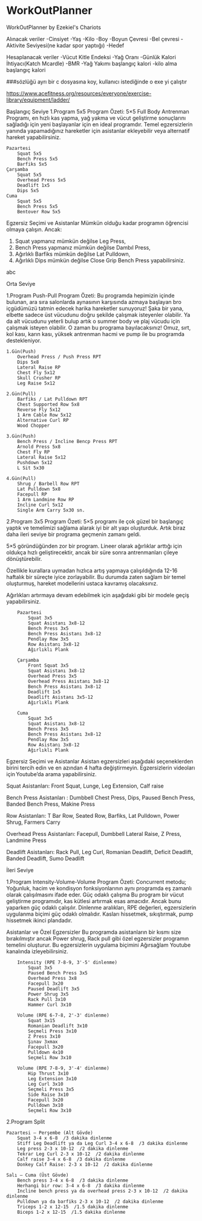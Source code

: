 # WorkOutPlanner
WorkOutPlanner by Ezekiel's Chariots

Alınacak veriler
-Cinsiyet
-Yaş
-Kilo
-Boy
-Boyun Çevresi
-Bel çevresi
-Aktivite Seviyesi(ne kadar spor yaptıığı)
-Hedef

Hesaplanacak veriler
-Vücut Kitle Endeksi
-Yağ Oranı
-Günlük Kalori İhtiyacı(Katch Mcardle)
-BMR
-Yağ Yakımı başlangıç kalori
-kilo alma başlangıç kalori

###sözlüğü ayrı bir c dosyasına koy, kullanıcı istediğinde o exe yi çalıştır


https://www.acefitness.org/resources/everyone/exercise-library/equipment/ladder/

Başlangıç Seviye
1.Program 5x5
Program Özeti: 5×5 Full Body Antrenman Programı, en hızlı kas yapma, yağ yakma ve vücut geliştirme sonuçlarını sağladığı için yeni başlayanlar için en ideal programdır. Temel egzersizlerin yanında yapamadığınız hareketler için asistanlar ekleyebilir veya alternatif hareket yapabilirsiniz.


    Pazartesi 
        Squat 5x5
        Bench Press 5x5
        Barfiks 5x5
    Çarşamba
        Squat 5x5
        Overhead Press 5x5
        Deadlift 1x5
        Dips 5x5
    Cuma
        Squat 5x5
        Bench Press 5x5
        Bentover Row 5x5

Egzersiz Seçimi ve Asistanlar
Mümkün olduğu kadar programın öğrencisi olmaya çalışın. Ancak:
1.  Squat yapmanız mümkün değilse Leg Press,
2.  Bench Press yapmanız mümkün değilse Dambıl Press,
3.  Ağırlıklı Barfiks mümkün değilse Lat Pulldown,
4.  Ağırlıklı Dips mümkün değilse Close Grip Bench Press yapabilirsiniz.

abc

















Orta Seviye

1.Program Push-Pull
Program Özeti: Bu programda hepimizin içinde bulunan, ara sıra salonlarda aynasının karşısında azmaya başlayan bro içgüdümüzü tatmin edecek harika hareketler sunuyoruz! Şaka bir yana, elbette sadece üst vücudunu doğru şekilde çalışmak isteyenler olabilir. Ya da alt vücudunu yeterli bulup artık o summer body ve plaj vücudu için çalışmak isteyen olabilir. O zaman bu programa bayılacaksınız! Omuz, sırt, kol kası, karın kası, yüksek antrenman hacmi ve pump ile bu programda destekleniyor.

    
    1.Gün(Push)
        Overhead Press / Push Press RPT
        Dips 5x8
        Lateral Raise RP
        Chest Fly 5x12
        Skull Crusher RP
        Leg Raise 5x12
    
    2.Gün(Pull)
        Barfiks / Lat Pulldown RPT
        Chest Supported Row 5x8
        Reverse Fly 5x12
        1 Arm Cable Row 5x12
        Alternative Curl RP
        Wood Chopper
    
    3.Gün(Push)
        Bench Press / Incline Bencp Press RPT
        Arnold Press 5x8
        Chest Fly RP
        Lateral Raise 5x12
        Pushdown 5x12
        L Sit 5x30
    
    4.Gün(Pull)
        Shrug / Barbell Row RPT
        Lat Pulldown 5x8
        Facepull RP
        1 Arm Landmine Row RP
        Incline Curl 5x12
        Single Arm Carry 5x30 sn.




2.Program 3x5
Program Özeti: 5×5 programı ile çok güzel bir başlangıç yaptık ve temelimizi sağlama alarak iyi bir alt yapı oluşturduk. Artık biraz daha ileri seviye bir programa geçmenin zamanı geldi.

5×5 göründüğünden zor bir program. Lineer olarak ağırlıklar arttığı için oldukça hızlı geliştirecektir, ancak bir süre sonra antrenmanları çileye dönüştürebilir.

Özellikle kurallara uymadan hızlıca artış yapmaya çalışıldığında 12-16 haftalık bir süreçte iyice zorlayabilir. Bu durumda zaten sağlam bir temel oluşturmuş, hareket modellerini ustaca kavramış olacaksınız.

Ağırlıkları artırmaya devam edebilmek için aşağıdaki gibi bir modele geçiş yapabilirsiniz.

        Pazartesi 
            Squat 3x5
            Squat Asistanı 3x8-12
            Bench Press 3x5
            Bench Press Asistanı 3x8-12
            Pendlay Row 3x5
            Row Asistanı 3x8-12
            Ağırlıklı Plank
            
        Çarşamba
            Front Squat 3x5
            Squat Asistanı 3x8-12
            Overhead Press 3x5
            Overhead Press Asistanı 3x8-12
            Bench Press Asistanı 3x8-12
            Deadlift 1x5
            Deadlift Asistanı 3x5-12
            Ağırlıklı Plank
            
        Cuma
            Squat 3x5
            Squat Asistanı 3x8-12
            Bench Press 3x5
            Bench Press Asistanı 3x8-12
            Pendlay Row 3x5
            Row Asistanı 3x8-12
            Ağırlıklı Plank







Egzersiz Seçimi ve Asistanlar
Asistan egzersizleri aşağıdaki seçeneklerden birini tercih edin ve en azından 4 hafta değiştirmeyin. Egzersizlerin videoları için Youtube’da arama yapabilirsiniz. 

Squat Asistanları: Front Squat, Lunge, Leg Extension, Calf raise

Bench Press Asistanları : Dumbbell Chest Press, Dips, Paused Bench Press, Banded Bench Press, Makine Press

Row Asistanları: T Bar Row, Seated Row, Barfiks, Lat Pulldown, Power Shrug, Farmers Carry

Overhead Press Asistanları: Facepull, Dumbbell Lateral Raise, Z Press, Landmine Press

Deadlift Asistanları: Rack Pull, Leg Curl, Romanian Deadlift, Deficit Deadlift, Banded Deadlift, Sumo Deadlift




İleri Seviye

1.Program Intensity-Volume-Volume
Program Özeti: Concurrent metodu; Yoğunluk, hacim ve kondisyon fonksiyonlarının aynı programda eş zamanlı olarak çalışılmasını ifade eder. Güç odaklı çalışma Bu program bir vücut geliştirme programıdır, kas kütlesi artırmak esas amacıdır. Ancak bunu yaparken güç odaklı çalışılır.
Dinlenme aralıkları, RPE değerleri, egzersizlerin uygulanma biçimi güç odaklı olmalıdır. Kasları hissetmek, sıkıştırmak, pump hissetmek ikinci plandadır.

Asistanlar ve Özel Egzersizler
Bu programda asistanların bir kısmı size bırakılmıştır ancak Power shrug, Rack pull gibi özel egzersizler programın temelini oluşturur. Bu egzersizlerin uygulama biçimini Ağırsağlam Youtube kanalında izleyebilirsiniz.

        Intensity (RPE 7-8-9, 3'-5' dinlenme)
            Squat 3x5
            Paused Bench Press 3x5
            Overhead Press 3x8
            Facepull 3x20
            Paused Deadlift 3x5
            Power Shrug 3x5
            Rack Pull 3x10
            Hammer Curl 3x10
            
        Volume (RPE 6-7-8, 2'-3' dinlenme)
            Squat 3x15
            Romanian Deadlift 3x10
            Seçmeli Press 3x10
            Z Press 3x10
            Şınav 3xmax
            Facepull 3x20
            Pulldown 4x10
            Seçmeli Row 3x10
            
        Volume (RPE 7-8-9, 3'-4' dinlenme)
            Hip Thrust 3x10
            Leg Extension 3x10
            Leg Curl 3x10
            Seçmeli Press 3x5
            Side Raise 3x10
            Facepull 3x20
            Pulldown 3x10
            Seçmeli Row 3x10



2.Program Split

    Pazartesi – Perşembe (Alt Gövde)
        Squat 3-4 x 6-8  /3 dakika dinlenme
        Stiff Leg Deadlift ya da Leg Curl 3-4 x 6-8  /3 dakika dinlenme
        Leg press 2-3 x 10-12  /2 dakika dinlenme
        Tekrar Leg Curl 2-3 x 10-12  /2 dakika dinlenme
        Calf raise 3-4 x 6-8  /3 dakika dinlenme
        Donkey Calf Raise: 2-3 x 10-12  /2 dakika dinlenme

    Salı – Cuma (Üst Gövde)
        Bench press 3-4 x 6-8  /3 dakika dinlenme
        Herhangi bir row: 3-4 x 6-8  /3 dakika dinlenme
        Incline bench press ya da overhead press 2-3 x 10-12  /2 dakika dinlenme
        Pulldown ya da barfiks 2-3 x 10-12  /2 dakika dinlenme
        Triceps 1-2 x 12-15  /1.5 dakika dinlenme
        Biceps 1-2 x 12-15  /1.5 dakika dinlenme
